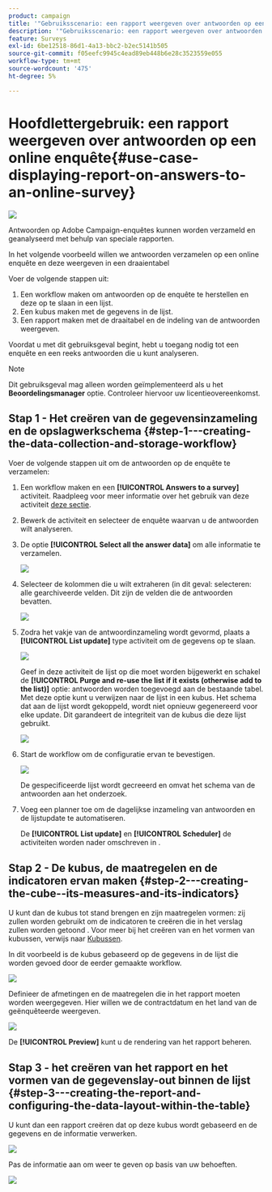 ```yaml
---
product: campaign
title: '"Gebruiksscenario: een rapport weergeven over antwoorden op een online enquête"'
description: '"Gebruiksscenario: een rapport weergeven over antwoorden op een online enquête"'
feature: Surveys
exl-id: 6be12518-86d1-4a13-bbc2-b2ec5141b505
source-git-commit: f05eefc9945c4ead89eb448b6e28c3523559e055
workflow-type: tm+mt
source-wordcount: '475'
ht-degree: 5%

---
```


# Hoofdlettergebruik: een rapport weergeven over antwoorden op een online enquête{#use-case-displaying-report-on-answers-to-an-online-survey}

![](../../assets/v7-only.svg)

Antwoorden op Adobe Campaign-enquêtes kunnen worden verzameld en geanalyseerd met behulp van speciale rapporten.

In het volgende voorbeeld willen we antwoorden verzamelen op een online enquête en deze weergeven in een draaientabel

Voer de volgende stappen uit:

1. Een workflow maken om antwoorden op de enquête te herstellen en deze op te slaan in een lijst.
1. Een kubus maken met de gegevens in de lijst.
1. Een rapport maken met de draaitabel en de indeling van de antwoorden weergeven.

Voordat u met dit gebruiksgeval begint, hebt u toegang nodig tot een enquête en een reeks antwoorden die u kunt analyseren.

>[!NOTE]
>
>Dit gebruiksgeval mag alleen worden geïmplementeerd als u het **Beoordelingsmanager** optie. Controleer hiervoor uw licentieovereenkomst.

## Stap 1 - Het creëren van de gegevensinzameling en de opslagwerkschema {#step-1---creating-the-data-collection-and-storage-workflow}

Voer de volgende stappen uit om de antwoorden op de enquête te verzamelen:

1. Een workflow maken en een **[!UICONTROL Answers to a survey]** activiteit. Raadpleeg voor meer informatie over het gebruik van deze activiteit [deze sectie](../../surveys/using/publish--track-and-use-collected-data.md#using-the-collected-data).
1. Bewerk de activiteit en selecteer de enquête waarvan u de antwoorden wilt analyseren.
1. De optie **[!UICONTROL Select all the answer data]** om alle informatie te verzamelen.

   ![](assets/reporting_usecase_1_01.png)

1. Selecteer de kolommen die u wilt extraheren (in dit geval: selecteren: alle gearchiveerde velden. Dit zijn de velden die de antwoorden bevatten.

   ![](assets/reporting_usecase_1_02.png)

1. Zodra het vakje van de antwoordinzameling wordt gevormd, plaats a **[!UICONTROL List update]** type activiteit om de gegevens op te slaan.

   ![](assets/reporting_usecase_1_04.png)

   Geef in deze activiteit de lijst op die moet worden bijgewerkt en schakel de **[!UICONTROL Purge and re-use the list if it exists (otherwise add to the list)]** optie: antwoorden worden toegevoegd aan de bestaande tabel. Met deze optie kunt u verwijzen naar de lijst in een kubus. Het schema dat aan de lijst wordt gekoppeld, wordt niet opnieuw gegenereerd voor elke update. Dit garandeert de integriteit van de kubus die deze lijst gebruikt.

   ![](assets/reporting_usecase_1_03.png)

1. Start de workflow om de configuratie ervan te bevestigen.

   ![](assets/reporting_usecase_1_05.png)

   De gespecificeerde lijst wordt gecreeerd en omvat het schema van de antwoorden aan het onderzoek.

1. Voeg een planner toe om de dagelijkse inzameling van antwoorden en de lijstupdate te automatiseren.

   De **[!UICONTROL List update]** en **[!UICONTROL Scheduler]** de activiteiten worden nader omschreven in .

## Stap 2 - De kubus, de maatregelen en de indicatoren ervan maken {#step-2---creating-the-cube--its-measures-and-its-indicators}

U kunt dan de kubus tot stand brengen en zijn maatregelen vormen: zij zullen worden gebruikt om de indicatoren te creëren die in het verslag zullen worden getoond . Voor meer bij het creëren van en het vormen van kubussen, verwijs naar [Kubussen](../../reporting/using/about-cubes.md).

In dit voorbeeld is de kubus gebaseerd op de gegevens in de lijst die worden gevoed door de eerder gemaakte workflow.

![](assets/reporting_usecase_2_01.png)

Definieer de afmetingen en de maatregelen die in het rapport moeten worden weergegeven. Hier willen we de contractdatum en het land van de geënquêteerde weergeven.

![](assets/reporting_usecase_2_02.png)

De **[!UICONTROL Preview]** kunt u de rendering van het rapport beheren.

## Stap 3 - het creëren van het rapport en het vormen van de gegevenslay-out binnen de lijst {#step-3---creating-the-report-and-configuring-the-data-layout-within-the-table}

U kunt dan een rapport creëren dat op deze kubus wordt gebaseerd en de gegevens en de informatie verwerken.

![](assets/reporting_usecase_3_01.png)

Pas de informatie aan om weer te geven op basis van uw behoeften.

![](assets/reporting_usecase_3_02.png)
